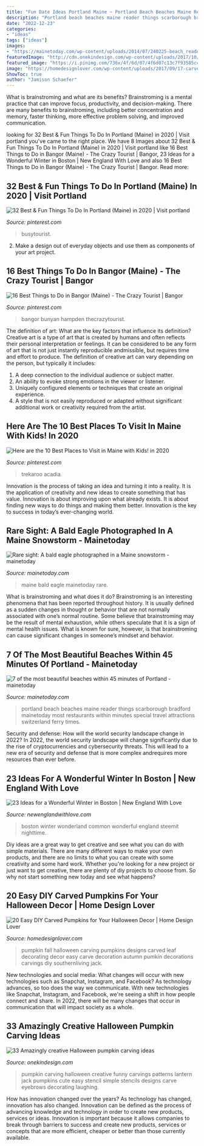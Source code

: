 ```yaml
---
title: "Fun Date Ideas Portland Maine ~ Portland Beach Beaches Maine Reader Things Scarborough Bradford Mainetoday Most Restaurants Within Minutes Special Travel Attractions Switzerland Ferry Times"
description: "Portland beach beaches maine reader things scarborough bradford mainetoday most restaurants within minutes special travel attractions switzerland ferry times"
date: "2022-12-23"
categories:
- "ideas"
tags: ["ideas"]
images:
- "https://mainetoday.com/wp-content/uploads/2014/07/240225-beach_reader-e1404411670579.jpg"
featuredImage: "http://cdn.onekindesign.com/wp-content/uploads/2017/10/Creative-Halloween-Pumpkin-Carving-Ideas-06-1-Kindesign.jpg"
featured_image: "https://i.pinimg.com/736x/4f/6d/07/4f6d07c13c7f93585cc62ae2c58738a5.jpg"
image: "https://homedesignlover.com/wp-content/uploads/2017/09/17-carve_leaf.jpg"
ShowToc: true
author: "Jamison Schaefer"
---
```



What is brainstroming and what are its benefits?
Brainstroming is a mental practice that can improve focus, productivity, and decision-making. There are many benefits to brainstroming, including better concentration and memory, faster thinking, more effective problem solving, and improved communication.

	

		
looking for 32 Best &amp; Fun Things To Do In Portland (Maine) in 2020 | Visit portland you've came to the right place. We have 8 Images about 32 Best &amp; Fun Things To Do In Portland (Maine) in 2020 | Visit portland like 16 Best Things to Do in Bangor (Maine) - The Crazy Tourist | Bangor, 23 Ideas for a Wonderful Winter in Boston | New England With Love and also 16 Best Things to Do in Bangor (Maine) - The Crazy Tourist | Bangor. Read more:
		
    
## 32 Best &amp; Fun Things To Do In Portland (Maine) In 2020 | Visit Portland

<img loading=lazy src="https://i.pinimg.com/originals/b8/cb/c4/b8cbc458cfdfb3da005f44ab4592bc14.jpg" onerror="this.onerror=null;this.src='https://tse2.mm.bing.net/th?id=OIP.lHeUMmyI12tELSmzHeB_LAHaLH&amp;pid=15.1';" alt="32 Best &amp; Fun Things To Do In Portland (Maine) in 2020 | Visit portland">

_Source: pinterest.com_

>busytourist. 

	

2. Make a design out of everyday objects and use them as components of your art project.

    
## 16 Best Things To Do In Bangor (Maine) - The Crazy Tourist | Bangor

<img loading=lazy src="https://i.pinimg.com/736x/4f/6d/07/4f6d07c13c7f93585cc62ae2c58738a5.jpg" onerror="this.onerror=null;this.src='https://tse4.mm.bing.net/th?id=OIP.VgYcrpW0UO2A8KPkO4mBDgHaJR&amp;pid=15.1';" alt="16 Best Things to Do in Bangor (Maine) - The Crazy Tourist | Bangor">

_Source: pinterest.com_

>bangor bunyan hampden thecrazytourist. 

	

The definition of art: What are the key factors that influence its definition?
Creative art is a type of art that is created by humans and often reflects their personal interpretation or feelings. It can be considered to be any form of art that is not just instantly reproducible andmissible, but requires time and effort to produce. The definition of creative art can vary depending on the person, but typically it includes:
1. A deep connection to the individual audience or subject matter.
2. An ability to evoke strong emotions in the viewer or listener.
3. Uniquely configured elements or techniques that create an original experience.
4. A style that is not easily reproduced or adapted without significant additional work or creativity required from the artist.

    
## Here Are The 10 Best Places To Visit In Maine With Kids! In 2020

<img loading=lazy src="https://i.pinimg.com/736x/94/c8/17/94c8173b4457e030e0e85bc80c2b501f.jpg" onerror="this.onerror=null;this.src='https://tse4.mm.bing.net/th?id=OIP.C1cJPsoLpzDbu5LUkK1_zQHaLG&amp;pid=15.1';" alt="Here are the 10 Best Places to Visit in Maine with Kids! in 2020">

_Source: pinterest.com_

>trekaroo acadia. 

	

Innovation is the process of taking an idea and turning it into a reality. It is the application of creativity and new ideas to create something that has value. Innovation is about improving upon what already exists. It is about finding new ways to do things and making them better. Innovation is the key to success in today’s ever-changing world.

    
## Rare Sight: A Bald Eagle Photographed In A Maine Snowstorm - Mainetoday

<img loading=lazy src="https://mainetoday.com/wp-content/uploads/2015/01/eagle1-647x10241-e1422030253190.jpg" onerror="this.onerror=null;this.src='https://tse3.mm.bing.net/th?id=OIP.fIoncuCcUBHT58x2BOJtOQHaHG&amp;pid=15.1';" alt="Rare sight: A bald eagle photographed in a Maine snowstorm - mainetoday">

_Source: mainetoday.com_

>maine bald eagle mainetoday rare. 

	

What is brainstroming and what does it do?
Brainstroming is an interesting phenomena that has been reported throughout history. It is usually defined as a sudden changes in thought or behavior that are not normally associated with one’s normal routine. Some believe that brainstroming may be the result of mental exhaustion, while others speculate that it is a sign of mental health issues. What is known for sure, however, is that brainstroming can cause significant changes in someone’s mindset and behavior.

    
## 7 Of The Most Beautiful Beaches Within 45 Minutes Of Portland - Mainetoday

<img loading=lazy src="https://mainetoday.com/wp-content/uploads/2014/07/240225-beach_reader-e1404411670579.jpg" onerror="this.onerror=null;this.src='https://tse2.mm.bing.net/th?id=OIP.04W4WfBjxvIg0H-teZtAcgHaFY&amp;pid=15.1';" alt="7 of the most beautiful beaches within 45 minutes of Portland - mainetoday">

_Source: mainetoday.com_

>portland beach beaches maine reader things scarborough bradford mainetoday most restaurants within minutes special travel attractions switzerland ferry times. 

	

Security and defense: How will the world security landscape change in 2022?
In 2022, the world security landscape will change significantly due to the rise of cryptocurrencies and cybersecurity threats. This will lead to a new era of security and defense that is more complex andrequires more resources than ever before.

    
## 23 Ideas For A Wonderful Winter In Boston | New England With Love

<img loading=lazy src="https://newenglandwithlove.com/wp-content/uploads/2020/11/shutterstock_1178930320-1024x705.jpg" onerror="this.onerror=null;this.src='https://tse4.mm.bing.net/th?id=OIP.uWYoWmm79JvH2wIjuERObgHaFG&amp;pid=15.1';" alt="23 Ideas for a Wonderful Winter in Boston | New England With Love">

_Source: newenglandwithlove.com_

>boston winter wonderland common wonderful england steemit nighttime. 

	

Diy ideas are a great way to get creative and see what you can do with simple materials. There are many different ways to make your own products, and there are no limits to what you can create with some creativity and some hard work. Whether you're looking for a new project or just want to get creative, there are plenty of diy projects to choose from. So why not start something new today and see what happens?

    
## 20 Easy DIY Carved Pumpkins For Your Halloween Decor | Home Design Lover

<img loading=lazy src="https://homedesignlover.com/wp-content/uploads/2017/09/17-carve_leaf.jpg" onerror="this.onerror=null;this.src='https://tse3.mm.bing.net/th?id=OIP.bt3XT2FjVVewIRJ-2La4EQHaLH&amp;pid=15.1';" alt="20 Easy DIY Carved Pumpkins for Your Halloween Decor | Home Design Lover">

_Source: homedesignlover.com_

>pumpkin fall halloween carving pumpkins designs carved leaf decorating decor easy carve decoration autumn pumkin decorations carvings diy southernliving jack. 

	

New technologies and social media: What changes will occur with new technologies such as Snapchat, Instagram, and Facebook?
As technology advances, so too does the way we communicate. With new technologies like Snapchat, Instagram, and Facebook, we're seeing a shift in how people connect and share. In 2022, there will be many changes that occur in communication that will impact society as a whole.

    
## 33 Amazingly Creative Halloween Pumpkin Carving Ideas

<img loading=lazy src="http://cdn.onekindesign.com/wp-content/uploads/2017/10/Creative-Halloween-Pumpkin-Carving-Ideas-06-1-Kindesign.jpg" onerror="this.onerror=null;this.src='https://tse4.mm.bing.net/th?id=OIP.AXHGug_VOZHr6RjqK__kYgHaIO&amp;pid=15.1';" alt="33 Amazingly creative Halloween pumpkin carving ideas">

_Source: onekindesign.com_

>pumpkin carving halloween creative funny carvings patterns lantern jack pumpkins cute easy stencil simple stencils designs carve eyebrows decorating laughing. 

	

How has innovation changed over the years?
As technology has changed, innovation has also changed. Innovation can be defined as the process of advancing knowledge and technology in order to create new products, services or ideas. Innovation is important because it allows companies to break through barriers to success and create new products, services or concepts that are more efficient, cheaper or better than those currently available.

